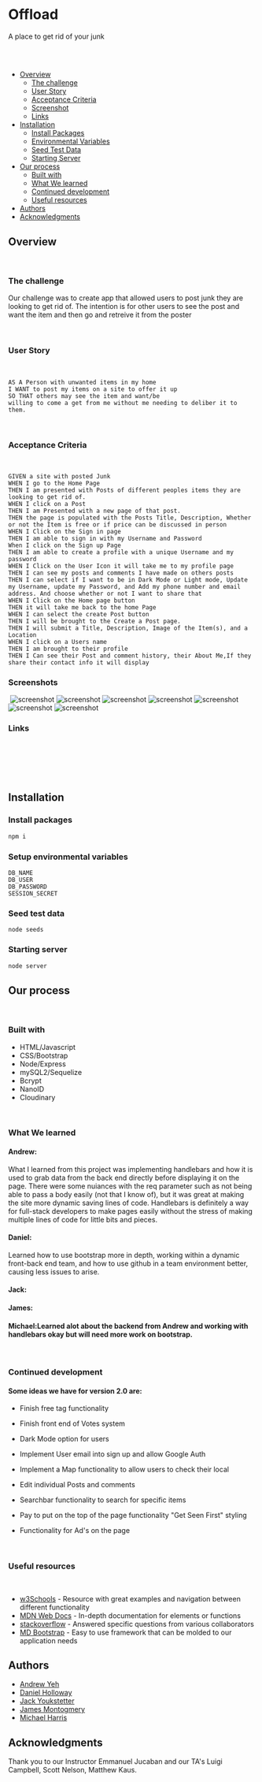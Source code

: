 # Offload
A place to get rid of your junk

## 
​
- [Overview](#overview)
  - [The challenge](#the-challenge)
  - [User Story](#user-story)
  - [Acceptance Criteria](#acceptance-criteria)
  - [Screenshot](#screenshots)
  - [Links](#links)
- [Installation](#installation)
  - [Install Packages](#install-packages)
  - [Environmental Variables](#setup-environmental-variables)
  - [Seed Test Data](#seed-test-data)
  - [Starting Server](#starting-server)
- [Our process](#our-process)
  - [Built with](#built-with)
  - [What We learned](#what-we-learned)
  - [Continued development](#continued-development)
  - [Useful resources](#useful-resources)
- [Authors](#authors)
- [Acknowledgments](#acknowledgments)
​
## Overview
​
### The challenge
​Our challenge was to create app that allowed users to post junk they are looking to get rid of. The intention is for other users to see the post and want the item and then go and retreive it from the poster

​
### User Story
​
```
AS A Person with unwanted items in my home
I WANT to post my items on a site to offer it up
SO THAT others may see the item and want/be 
willing to come a get from me without me needing to deliber it to them.
```
​
### Acceptance Criteria
​
```
GIVEN a site with posted Junk
WHEN I go to the Home Page
THEN I am presented with Posts of different peoples items they are looking to get rid of.
WHEN I click on a Post
THEN I am Presented with a new page of that post.
THEN the page is populated with the Posts Title, Description, Whether or not the Item is free or if price can be discussed in person
WHEN I Click on the Sign in page
THEN I am able to sign in with my Username and Password
When I click on the Sign up Page
THEN I am able to create a profile with a unique Username and my password
WHEN I Click on the User Icon it will take me to my profile page
THEN I can see my posts and comments I have made on others posts
THEN I can select if I want to be in Dark Mode or Light mode, Update my Username, update my Password, and Add my phone number and email address. And choose whether or not I want to share that
WHEN I Click on the Home page button 
THEN it will take me back to the home Page
WHEN I can select the create Post button
THEN I will be brought to the Create a Post page.
THEN I will submit a Title, Description, Image of the Item(s), and a Location
WHEN I click on a Users name
THEN I am brought to their profile
THEN I Can see their Post and comment history, their About Me,If they share their contact info it will display

```

### Screenshots
​
![screenshot](homeLandingPage)
![screenshot](postContentPage)
![screenshot](createPostPage)
![screenshot](ProfilePage)
![screenshot](UserPage)
![screenshot](SigninPage)
![screenshot](SigninUpPage)

### Links
​
- 
​

## Installation
### Install packages
```javascript
npm i
```

### Setup environmental variables
```
DB_NAME
DB_USER
DB_PASSWORD
SESSION_SECRET
```
### Seed test data
```
node seeds
```

### Starting server
```javascript
node server
```


## Our process
​
### Built with
- HTML/Javascript
- CSS/Bootstrap
- Node/Express
- mySQL2/Sequelize
- Bcrypt
- NanoID
- Cloudinary

​
### What We learned

#### Andrew:
What I learned from this project was implementing handlebars and how it is used to grab data from the back end directly before displaying it on the page. There were some nuiances with the req parameter such as not being able to pass a body easily (not that I know of), but it was great at making the site more dynamic saving lines of code. Handlebars is definitely a way for full-stack developers to make pages easily without the stress of making multiple lines of code for little bits and pieces.


#### Daniel:
Learned how to use bootstrap more in depth, working within a dynamic front-back end team, and how to use github in a team environment better, causing less issues to arise. 


#### Jack: 

#### James:

#### Michael:Learned alot about the backend from Andrew and working with handlebars okay but will need more work on bootstrap. 

​
### Continued development ###

#### Some ideas we have for version 2.0 are: ####

- Finish free tag functionality

- Finish front end of Votes system

- Dark Mode option for users

- Implement User email into sign up and allow Google Auth

- Implement a Map functionality to allow users to check their local

- Edit individual Posts and comments

- Searchbar functionality to search for specific items

- Pay to put on the top of the page functionality "Get Seen First" styling

- Functionality for Ad's on the page

​
### Useful resources
​
- [w3Schools](https://www.w3schools.com/) - Resource with great examples and navigation between different functionality
- [MDN Web Docs](https://developer.mozilla.org/en-US/docs/Learn/JavaScript) - In-depth documentation for elements or functions
- [stackoverflow](https://stackoverflow.com/) - Answered specific questions from various collaborators
- [MD Bootstrap](https://mdbootstrap.com/) - Easy to use framework that can be molded to our application needs

## Authors
* [Andrew Yeh](http://andrewyeh.dev/)
* [Daniel Holloway](https://vendettistudios.github.io/Daniel-Holloway-UCB-Portfolio/)
* [Jack Youkstetter](https://www.linkedin.com/in/jack-youkstetter-6b00a81a8/)
* [James Montogmery](https://jmonty94.github.io/portfolio/)
* [Michael Harris](https://snufalufakis.github.io/Profolio_xtralio/)

## Acknowledgments

​Thank you to our Instructor Emmanuel Jucaban and our TA's Luigi Campbell, Scott Nelson, Matthew Kaus.
